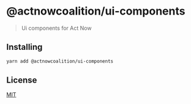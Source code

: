 # @actnowcoalition/ui-components

> Ui components for Act Now

## Installing

```sh
yarn add @actnowcoalition/ui-components
```

## License

[MIT](./LICENSE)
